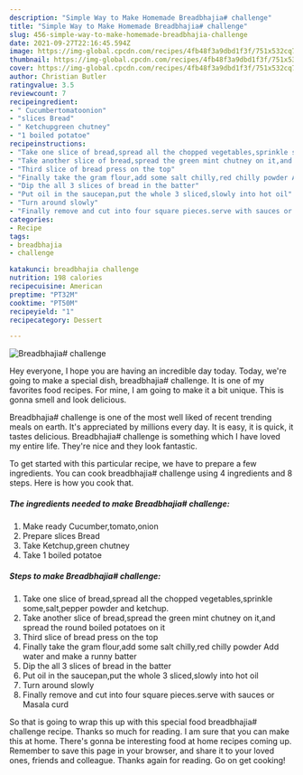 ```yaml
---
description: "Simple Way to Make Homemade Breadbhajia# challenge"
title: "Simple Way to Make Homemade Breadbhajia# challenge"
slug: 456-simple-way-to-make-homemade-breadbhajia-challenge
date: 2021-09-27T22:16:45.594Z
image: https://img-global.cpcdn.com/recipes/4fb48f3a9dbd1f3f/751x532cq70/breadbhajia-challenge-recipe-main-photo.jpg
thumbnail: https://img-global.cpcdn.com/recipes/4fb48f3a9dbd1f3f/751x532cq70/breadbhajia-challenge-recipe-main-photo.jpg
cover: https://img-global.cpcdn.com/recipes/4fb48f3a9dbd1f3f/751x532cq70/breadbhajia-challenge-recipe-main-photo.jpg
author: Christian Butler
ratingvalue: 3.5
reviewcount: 7
recipeingredient:
- " Cucumbertomatoonion"
- "slices Bread"
- " Ketchupgreen chutney"
- "1 boiled potatoe"
recipeinstructions:
- "Take one slice of bread,spread all the chopped vegetables,sprinkle some,salt,pepper powder and ketchup."
- "Take another slice of bread,spread the green mint chutney on it,and spread the round boiled potatoes on it"
- "Third slice of bread press on the top"
- "Finally take the gram flour,add some salt chilly,red chilly powder Add water and make a runny batter"
- "Dip the all 3 slices of bread in the batter"
- "Put oil in the saucepan,put the whole 3 sliced,slowly into hot oil"
- "Turn around slowly"
- "Finally remove and cut into four square pieces.serve with sauces or Masala curd"
categories:
- Recipe
tags:
- breadbhajia
- challenge

katakunci: breadbhajia challenge 
nutrition: 198 calories
recipecuisine: American
preptime: "PT32M"
cooktime: "PT50M"
recipeyield: "1"
recipecategory: Dessert

---
```



![Breadbhajia# challenge](https://img-global.cpcdn.com/recipes/4fb48f3a9dbd1f3f/751x532cq70/breadbhajia-challenge-recipe-main-photo.jpg)

Hey everyone, I hope you are having an incredible day today. Today, we're going to make a special dish, breadbhajia# challenge. It is one of my favorites food recipes. For mine, I am going to make it a bit unique. This is gonna smell and look delicious.



Breadbhajia# challenge is one of the most well liked of recent trending meals on earth. It's appreciated by millions every day. It is easy, it is quick, it tastes delicious. Breadbhajia# challenge is something which I have loved my entire life. They're nice and they look fantastic.


To get started with this particular recipe, we have to prepare a few ingredients. You can cook breadbhajia# challenge using 4 ingredients and 8 steps. Here is how you cook that.

<!--inarticleads1-->

##### The ingredients needed to make Breadbhajia# challenge:

1. Make ready  Cucumber,tomato,onion
1. Prepare slices Bread
1. Take  Ketchup,green chutney
1. Take 1 boiled potatoe




<!--inarticleads2-->

##### Steps to make Breadbhajia# challenge:

1. Take one slice of bread,spread all the chopped vegetables,sprinkle some,salt,pepper powder and ketchup.
1. Take another slice of bread,spread the green mint chutney on it,and spread the round boiled potatoes on it
1. Third slice of bread press on the top
1. Finally take the gram flour,add some salt chilly,red chilly powder Add water and make a runny batter
1. Dip the all 3 slices of bread in the batter
1. Put oil in the saucepan,put the whole 3 sliced,slowly into hot oil
1. Turn around slowly
1. Finally remove and cut into four square pieces.serve with sauces or Masala curd




So that is going to wrap this up with this special food breadbhajia# challenge recipe. Thanks so much for reading. I am sure that you can make this at home. There's gonna be interesting food at home recipes coming up. Remember to save this page in your browser, and share it to your loved ones, friends and colleague. Thanks again for reading. Go on get cooking!
